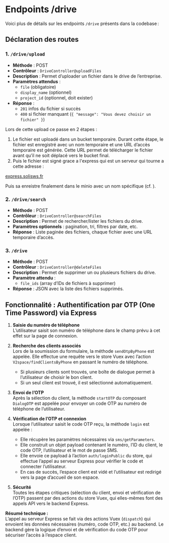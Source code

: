 # Endpoints /drive

Voici plus de détails sur les endpoints `/drive` présents dans la codebase :

## Déclaration des routes

### 1. `/drive/upload`
- **Méthode** : POST
- **Contrôleur** : `DriveController@uploadFiles`
- **Description** : Permet d’uploader un fichier dans le drive de l’entreprise.
- **Paramètres attendus**  :
  - `file` (obligatoire)
  - `display_name` (optionnel)
  - `project_id` (optionnel, doit exister)
- **Réponse** :
  - `201` infos du fichier si succès
  - `400` si fichier manquant (`{ "message": "Vous devez choisir un fichier" }`)

Lors de cette upload ce passe en 2 étapes :

1. Le fichier est uploadé dans un bucket temporaire.
Durant cette étape, le fichier est enregistré avec un nom temporaire et une URL d’accès temporaire est générée. Cette URL permet de télécharger le fichier avant qu’il ne soit déplacé vers le bucket final.
2. Puis le fichier est signé grace a l'express qui est un serveur qui tourne a cette adresse : 

[express.solisws.fr](https://express.solisws.fr)

Puis sa enreistre finalement dans le minio avec un nom spécifique (cf. ). 

### 2. `/drive/search`
- **Méthode** : POST
- **Contrôleur** : `DriveController@searchFiles`
- **Description** : Permet de rechercher/lister les fichiers du drive.
- **Paramètres optionnels** : pagination, tri, filtres par date, etc.
- **Réponse** : Liste paginée des fichiers, chaque fichier avec une URL temporaire d’accès.

### 3. `/drive`
- **Méthode** : POST
- **Contrôleur** : `DriveController@deleteFiles`
- **Description** : Permet de supprimer un ou plusieurs fichiers du drive.
- **Paramètre attendu** :
  - `file_ids` (array d’IDs de fichiers à supprimer)
- **Réponse** : JSON avec la liste des fichiers supprimés.

## Fonctionnalité : Authentification par OTP (One Time Password) via Express

1. **Saisie du numéro de téléphone**  
   L’utilisateur saisit son numéro de téléphone dans le champ prévu à cet effet sur la page de connexion.

2. **Recherche des clients associés**  
   Lors de la soumission du formulaire, la méthode `sendOtpByPhone` est appelée. Elle effectue une requête vers le store Vuex avec l’action `V2space/findClientsByPhone` en passant le numéro de téléphone.
   - Si plusieurs clients sont trouvés, une boîte de dialogue permet à l’utilisateur de choisir le bon client.
   - Si un seul client est trouvé, il est sélectionné automatiquement.

3. **Envoi de l’OTP**  
   Après la sélection du client, la méthode `startOTP` du composant `DialogOTP` est appelée pour envoyer un code OTP au numéro de téléphone de l’utilisateur.

4. **Vérification de l’OTP et connexion**  
   Lorsque l’utilisateur saisit le code OTP reçu, la méthode `login` est appelée :
   - Elle récupère les paramètres nécessaires via `sms/getParameters`.
   - Elle construit un objet payload contenant le numéro, l’ID du client, le code OTP, l’utilisateur et le mot de passe SMS.
   - Elle envoie ce payload à l’action `auth/loginPublic` du store, qui effectue l’appel au serveur Express pour vérifier le code et connecter l’utilisateur.
   - En cas de succès, l’espace client est vidé et l’utilisateur est redirigé vers la page d’accueil de son espace.

5. **Sécurité**  
   Toutes les étapes critiques (sélection du client, envoi et vérification de l’OTP) passent par des actions du store Vuex, qui elles-mêmes font des appels API vers le backend Express.

**Résumé technique :**  
L’appel au serveur Express se fait via des actions Vuex (`dispatch`) qui envoient les données nécessaires (numéro, code OTP, etc.) au backend. Le backend gère la logique d’envoi et de vérification du code OTP pour sécuriser l’accès à l’espace client.